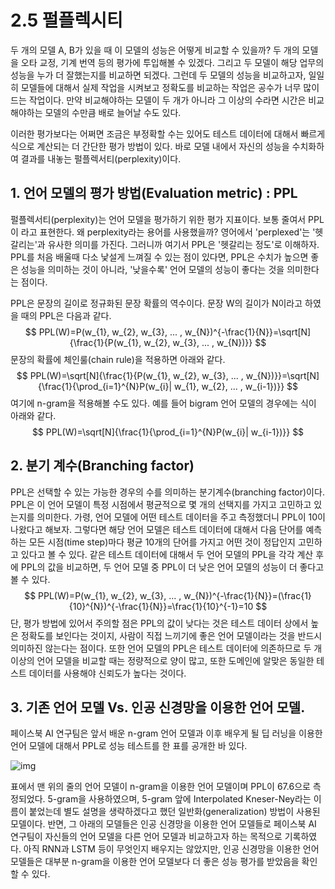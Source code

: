 # 2.5 펄플렉시티

두 개의 모델 A, B가 있을 때 이 모델의 성능은 어떻게 비교할 수 있을까? 두 개의 모델을 오타 교정, 기계 번역 등의 평가에 투입해볼 수 있겠다. 그리고 두 모델이 해당 업무의 성능을 누가 더 잘했는지를 비교하면 되겠다. 그런데 두 모델의 성능을 비교하고자, 일일히 모델들에 대해서 실제 작업을 시켜보고 정확도를 비교하는 작업은 공수가 너무 많이 드는 작업이다. 만약 비교해야하는 모델이 두 개가 아니라 그 이상의 수라면 시간은 비교해야하는 모델의 수만큼 배로 늘어날 수도 있다.

이러한 평가보다는 어쩌면 조금은 부정확할 수는 있어도 테스트 데이터에 대해서 빠르게 식으로 계산되는 더 간단한 평가 방법이 있다. 바로 모델 내에서 자신의 성능을 수치화하여 결과를 내놓는 펄플렉서티(perplexity)이다.



## **1. 언어 모델의 평가 방법(Evaluation metric) : PPL**

펄플렉서티(perplexity)는 언어 모델을 평가하기 위한 평가 지표이다. 보통 줄여서 PPL이 라고 표현한다. 왜 perplexity라는 용어를 사용했을까? 영어에서 'perplexed'는 '헷갈리는'과 유사한 의미를 가진다. 그러니까 여기서 PPL은 '헷갈리는 정도'로 이해하자. PPL를 처음 배울때 다소 낯설게 느껴질 수 있는 점이 있다면, PPL은 수치가 높으면 좋은 성능을 의미하는 것이 아니라, '낮을수록' 언어 모델의 성능이 좋다는 것을 의미한다는 점이다.

PPL은 문장의 길이로 정규화된 문장 확률의 역수이다. 문장 W의 길이가 N이라고 하였을 때의 PPL은 다음과 같다.
$$
PPL(W)=P(w_{1}, w_{2}, w_{3}, ... , w_{N})^{-\frac{1}{N}}=\sqrt[N]{\frac{1}{P(w_{1}, w_{2}, w_{3}, ... , w_{N})}}
$$
문장의 확률에 체인룰(chain rule)을 적용하면 아래와 같다.
$$
PPL(W)=\sqrt[N]{\frac{1}{P(w_{1}, w_{2}, w_{3}, ... , w_{N})}}=\sqrt[N]{\frac{1}{\prod_{i=1}^{N}P(w_{i}| w_{1}, w_{2}, ... , w_{i-1})}}
$$
여기에 n-gram을 적용해볼 수도 있다. 예를 들어 bigram 언어 모델의 경우에는 식이 아래와 같다.
$$
PPL(W)=\sqrt[N]{\frac{1}{\prod_{i=1}^{N}P(w_{i}| w_{i-1})}}
$$


## **2. 분기 계수(Branching factor)**

PPL은 선택할 수 있는 가능한 경우의 수를 의미하는 분기계수(branching factor)이다. PPL은 이 언어 모델이 특정 시점에서 평균적으로 몇 개의 선택지를 가지고 고민하고 있는지를 의미한다. 가령, 언어 모델에 어떤 테스트 데이터을 주고 측정했더니 PPL이 10이 나왔다고 해보자. 그렇다면 해당 언어 모델은 테스트 데이터에 대해서 다음 단어를 예측하는 모든 시점(time step)마다 평균 10개의 단어를 가지고 어떤 것이 정답인지 고민하고 있다고 볼 수 있다. 같은 테스트 데이터에 대해서 두 언어 모델의 PPL을 각각 계산 후에 PPL의 값을 비교하면, 두 언어 모델 중 PPL이 더 낮은 언어 모델의 성능이 더 좋다고 볼 수 있다.
$$
PPL(W)=P(w_{1}, w_{2}, w_{3}, ... , w_{N})^{-\frac{1}{N}}=(\frac{1}{10}^{N})^{-\frac{1}{N}}=\frac{1}{10}^{-1}=10
$$
단, 평가 방법에 있어서 주의할 점은 PPL의 값이 낮다는 것은 테스트 데이터 상에서 높은 정확도를 보인다는 것이지, 사람이 직접 느끼기에 좋은 언어 모델이라는 것을 반드시 의미하진 않는다는 점이다. 또한 언어 모델의 PPL은 테스트 데이터에 의존하므로 두 개 이상의 언어 모델을 비교할 때는 정량적으로 양이 많고, 또한 도메인에 알맞은 동일한 테스트 데이터를 사용해야 신뢰도가 높다는 것이다.



## **3. 기존 언어 모델 Vs. 인공 신경망을 이용한 언어 모델.**

페이스북 AI 연구팀은 앞서 배운 n-gram 언어 모델과 이후 배우게 될 딥 러닝을 이용한 언어 모델에 대해서 PPL로 성능 테스트를 한 표를 공개한 바 있다.

![img](https://wikidocs.net/images/page/21697/ppl.PNG)

표에서 맨 위의 줄의 언어 모델이 n-gram을 이용한 언어 모델이며 PPL이 67.6으로 측정되었다. 5-gram을 사용하였으며, 5-gram 앞에 Interpolated Kneser-Ney라는 이름이 붙었는데 별도 설명을 생략하겠다고 했던 일반화(generalization) 방법이 사용된 모델이다. 반면, 그 아래의 모델들은 인공 신경망을 이용한 언어 모델들로 페이스북 AI 연구팀이 자신들의 언어 모델을 다른 언어 모델과 비교하고자 하는 목적으로 기록하였다. 아직 RNN과 LSTM 등이 무엇인지 배우지는 않았지만, 인공 신경망을 이용한 언어 모델들은 대부분 n-gram을 이용한 언어 모델보다 더 좋은 성능 평가를 받았음을 확인할 수 있다.